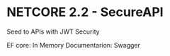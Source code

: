 # NETCORE 2.2 - SecureAPI
Seed to APIs with JWT Security


EF core: In Memory
Documentarion: Swagger
